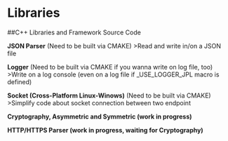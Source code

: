 # Libraries
##C++ Libraries and Framework Source Code

**JSON Parser**
(Need to be built via CMAKE)
    >Read and write in/on a JSON file

**Logger**
(Need to be built via CMAKE if you wanna write on log file, too)
    >Write on a log console (even on a log file if _USE_LOGGER_JPL macro is defined)

**Socket (Cross-Platform Linux-Winows)**
(Need to be built via CMAKE)
    >Simplify code about socket connection between two endpoint

**Cryptography, Asymmetric and Symmetric (work in progress)**

**HTTP/HTTPS Parser (work in progress, waiting for Cryptography)**
